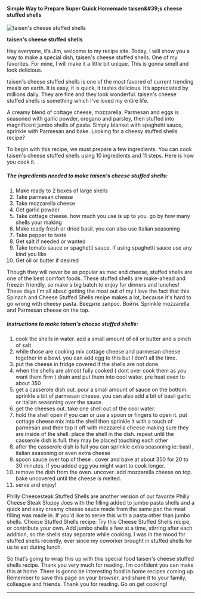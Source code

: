             

#### Simple Way to Prepare Super Quick Homemade taisen&amp;#39;s cheese stuffed shells

![taisen's cheese stuffed shells](https://img-global.cpcdn.com/recipes/56357951/751x532cq70/taisens-cheese-stuffed-shells-recipe-main-photo.jpg)

**taisen's cheese stuffed shells**

Hey everyone, it’s Jim, welcome to my recipe site. Today, I will show you a way to make a special dish, taisen's cheese stuffed shells. One of my favorites. For mine, I will make it a little bit unique. This is gonna smell and look delicious.

taisen's cheese stuffed shells is one of the most favored of current trending meals on earth. It is easy, it is quick, it tastes delicious. It’s appreciated by millions daily. They are fine and they look wonderful. taisen's cheese stuffed shells is something which I’ve loved my entire life.

A creamy blend of cottage cheese, mozzarella, Parmesan and eggs is seasoned with garlic powder, oregano and parsley, then stuffed into magnificent jumbo shells of pasta. Simply blanket with spaghetti sauce, sprinkle with Parmesan and bake. Looking for a cheesy stuffed shells recipe?

To begin with this recipe, we must prepare a few ingredients. You can cook taisen's cheese stuffed shells using 10 ingredients and 11 steps. Here is how you cook it.

##### The ingredients needed to make taisen's cheese stuffed shells:

1.  Make ready to 2 boxes of large shells
2.  Take parmesan cheese
3.  Take mozzarella cheese
4.  Get garlic powder
5.  Take cottage cheese. how much you use is up to you. go by how many shells your making
6.  Make ready fresh or dried basil. you can also use Italian seasoning
7.  Take pepper to taste
8.  Get salt if needed or wanted
9.  Take tomato sauce or spaghetti sauce. if using spaghetti sauce use any kind you like
10.  Get oil or butter if desired

Though they will never be as popular as mac and cheese, stuffed shells are one of the best comfort foods. These stuffed shells are make-ahead and freezer friendly, so make a big batch to enjoy for dinners and lunches! These days I'm all about getting the most out of my I love the fact that this Spinach and Cheese Stuffed Shells recipe makes a lot, because it's hard to go wrong with cheesy pasta. Введите запрос. Войти. Sprinkle mozzarella and Parmesan cheese on the top.

##### Instructions to make taisen's cheese stuffed shells:

1.  cook the shells in water. add a small amount of oil or butter and a pinch of salt
2.  while those are cooking mix cottage cheese and parmesan cheese together in a bowl. you can add egg to this but I don't all the time.
3.  put the cheese in fridge covered if the shells are not done.
4.  when the shells are almost fully cooked ( dont over cook them as you want them firm ) drain and put them into cool water. pre heat oven to about 350
5.  get a casserole dish out. pour a small amount of sauce on the bottom. sprinkle a bit of parmesan cheese. you can also add a bit of basil garlic or italian seasoning over the sauce.
6.  get the cheeses out. take one shell out of the cool water.
7.  hold the shell open if you can or use a spoon or fingers to open it. put cottage cheese mix into the shell then sprinkle it with a touch of parmesan and then top it off with mozzarella cheese making sure they are inside of the shell. place the shell in the dish. repeat until the casserole dish is full. they may be placed touching each other
8.  after the casserole dish is full you can sprinkle extra seasoning ie: basil , italian seasoning or even extra cheese
9.  spoon sauce over top of these . cover and bake at about 350 for 20 to 30 minutes. if you added egg you might want to cook longer.
10.  remove the dish from the oven. uncover. add mozzarella cheese on top. bake uncovered until the cheese is melted.
11.  serve and enjoy!

Philly Cheesesteak Stuffed Shells are another version of our favorite Philly Cheese Steak Sloppy Joes with the filling added to jumbo pasta shells and a quick and easy creamy cheese sauce made from the same pan the meat filling was made in. If you'd like to serve this with a pasta other than jumbo shells. Cheese Stuffed Shells recipe: Try this Cheese Stuffed Shells recipe, or contribute your own. Add jumbo shells a few at a time, stirring after each addition, so the shells stay separate while cooking. I was in the mood for stuffed shells recently, ever since my coworker brought in stuffed shells for us to eat during lunch.

So that’s going to wrap this up with this special food taisen's cheese stuffed shells recipe. Thank you very much for reading. I’m confident you can make this at home. There is gonna be interesting food in home recipes coming up. Remember to save this page on your browser, and share it to your family, colleague and friends. Thank you for reading. Go on get cooking!

* * *